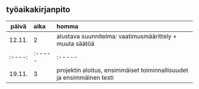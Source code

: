 ## työaikakirjanpito ##

| päivä | aika | homma  |
| :----:|:-----| :-----|
| 12.11. | 2    | alustava suunnitelma: vaatimusmäärittely + muuta säätöä |
| :----:|:-----| :-----|
| 19.11. | 3    | projektin aloitus, ensimmäiset toiminnallisuudet ja ensimmäinen testi |
